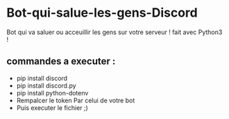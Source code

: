 # Bot-qui-salue-les-gens-Discord
Bot qui va saluer ou acceuillir les gens sur votre serveur ! fait avec Python3 !
##  commandes a executer :
- pip install discord
- pip install discord.py
- pip install python-dotenv
- Rempalcer le token Par celui de votre bot 
- Puis executer le fichier ;)
